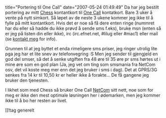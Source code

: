 title="Portering til One Call"
date="2007-05-24 01:49:49"
Da har jeg bestilt portering av mitt <a href="http://www.chess.no/">Chess</a> kontantkort til <a href="http://www.onecall.no/">One Call</a> kontatkort. Bare 3 uker å vente på nytt simkort. Så løpet av de neste 3 ukene kommer jeg ikke til å fylle på mitt kontantkort. Hvis det er noe så få dere enten ringe (nummret har du eller så hadde du ikke prøvd å sende sms f.eks), bruke msn (enten så er jeg på listen din eller ikke), irc (irc.efnet.net, #lilug eller #mac1) eller mail (se <a href="http://slaskdot.org/contact/">kontakt meg</a> for info).

Grunnen til at jeg byttet et enda rimeligere sms priser, jeg ringer utrolig lite pga jeg har et lite snev av telefonvegring :S Men jeg sender til gjengjeld en god del smser, så det å senke utgiften fra 48 øre til 35 øre pr sms hørtes ut i mine øre som en god plan (Ja, jeg vet om ting som smsmania fra NetCom osv, det vil koste meg mer enn det jeg bruker i sms i dag). Det at GPRS/3G senkes fra 14 kr til 10,50 kr er heller ikke å forakte... De få gangene jeg bruker den tjenesten.

I likhet som med Chess så bruker One Call <a href="http://www.netcom.no/">NetCom</a> sitt nett, noe som for meg er ikke den mest optimale løsningen her i ødemarken, men jeg kommer ikke til å bo her resten av livet.

[[!tag  generelt
